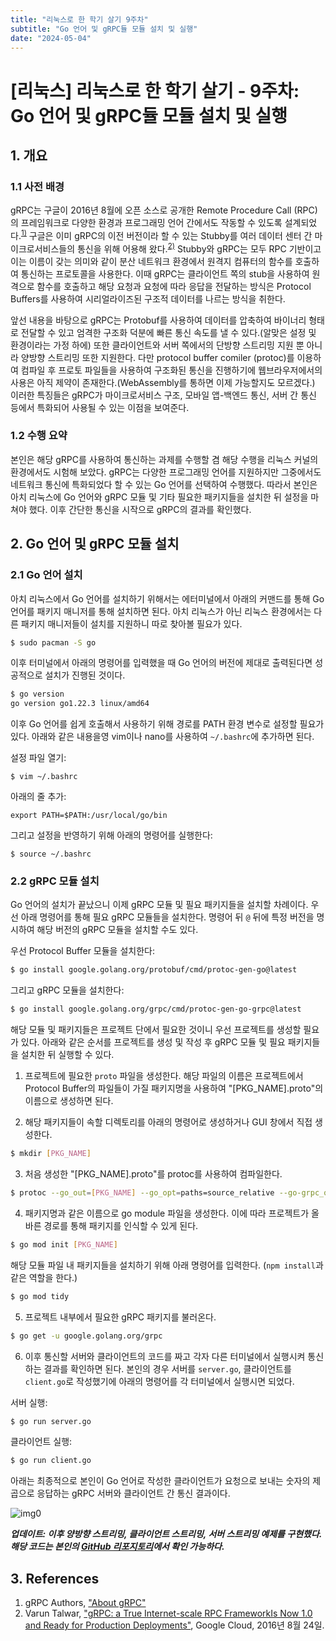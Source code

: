 ```yaml
---
title: "리눅스로 한 학기 살기 9주차"
subtitle: "Go 언어 및 gRPC듈 모듈 설치 및 실행"
date: "2024-05-04"
---
```


# [리눅스] 리눅스로 한 학기 살기 - 9주차: Go 언어 및 gRPC듈 모듈 설치 및 실행

## 1. 개요

### 1.1 사전 배경

gRPC는 구글이 2016년 8월에 오픈 소스로 공개한 Remote Procedure Call (RPC)의 프레임워크로 다양한 환경과 프로그래밍 언어 간에서도 작동할 수 있도록 설계되었다.<sup>[1)](#ref1)</sup> 구글은 이미 gRPC의 이전 버전이라 할 수 있는 Stubby를 여러 데이터 센터 간 마이크로서비스들의 통신을 위해 어용해 왔다.<sup>[2)](#ref2)</sup> Stubby와 gRPC는 모두 RPC 기반이고 이는 이름이 갖는 의미와 같이 분산 네트워크 환경에서 원격지 컴퓨터의 함수를 호출하여 통신하는 프로토콜을 사용한다. 이때 gRPC는 클라이언트 쪽의 stub을 사용하여 원격으로 함수를 호출하고 해당 요청과 요청에 따라 응답을 전달하는 방식은 Protocol Buffers를 사용하여 시리얼라이즈된 구조적 데이터를 나르는 방식을 취한다.

앞선 내용을 바탕으로 gRPC는 Protobuf를 사용하여 데이터를 압축하여 바이너리 형태로 전달할 수 있고 엄격한 구조화 덕분에 빠른 통신 속도를 낼 수 있다.(알맞은 설정 및 환경이라는 가정 하에) 또한 클라이언트와 서버 쪽에서의 단방향 스트리밍 지원 뿐 아니라 양방향 스트리밍 또한 지원한다. 다만 protocol buffer comiler (protoc)를 이용하여 컴파일 후 프로토 파일들을 사용하여 구조화된 통신을 진행하기에 웹브라우저에서의 사용은 아직 제약이 존재한다.(WebAssembly를 통하면 이제 가능할지도 모르겠다.) 이러한 특징들은 gRPC가 마이크로서비스 구조, 모바일 앱-백엔드 통신, 서버 간 통신 등에서 특화되어 사용될 수 있는 이점을 보여준다.

### 1.2 수행 요약

본인은 해당 gRPC를 사용하여 통신하는 과제를 수행할 겸 해당 수행을 리눅스 커널의 환경에서도 시험해 보았다. gRPC는 다양한 프로그래밍 언어를 지원하지만 그중에서도 네트워크 통신에 특화되었다 할 수 있는 Go 언어를 선택하여 수행했다. 따라서 본인은 아치 리눅스에 Go 언어와 gRPC 모듈 및 기타 필요한 패키지들을 설치한 뒤 설정을 마쳐야 했다. 이후 간단한 통신을 시작으로  gRPC의 결과를 확인했다.

## 2. Go 언어 및 gRPC 모듈 설치

### 2.1 Go 언어 설치

아치 리눅스에서 Go 언어를 설치하기 위해서는 에터미널에서 아래의 커맨드를 통해 Go 언어를 패키지 매니저를 통해 설치하면 된다. 아치 리눅스가 아닌 리눅스 환경에서는 다른 패키지 매니저들이 설치를 지원하니 따로 찾아볼 필요가 있다.

```bash
$ sudo pacman -S go
```

이후 터미널에서 아래의 명령어를 입력했을 때 Go 언어의 버전에 제대로 출력된다면 성공적으로 설치가 진행된 것이다.

```bash
$ go version
go version go1.22.3 linux/amd64
```

이후 Go 언어를 쉽게 호출해서 사용하기 위해 경로를 PATH 환경 변수로 설정할 필요가 있다. 아래와 같은 내용을영 vim이나 nano를 사용하여 `~/.bashrc`에 추가하면 된다.

설정 파일 열기:

```
$ vim ~/.bashrc
```

아래의 줄 추가:

```
export PATH=$PATH:/usr/local/go/bin
```

그리고 설정을 반영하기 위해 아래의 명령어를 실행한다:

```
$ source ~/.bashrc
```

### 2.2 gRPC 모듈 설치

Go 언어의 설치가 끝났으니 이제 gRPC 모듈 및 필요 패키지들을 설치할 차례이다. 우선 아래 명령어를 통해 필요 gRPC 모듈들을 설치한다. 명령어 뒤 `@` 뒤에 특정 버전을 명시하여 해당 버전의 gRPC 모듈을 설치할 수도 있다.

우선 Protocol Buffer 모듈을 설치한다:

```bash
$ go install google.golang.org/protobuf/cmd/protoc-gen-go@latest
```

그리고 gRPC 모듈을 설치한다:

```bash
$ go install google.golang.org/grpc/cmd/protoc-gen-go-grpc@latest
```

해당 모듈 및 패키지들은 프로젝트 단에서 필요한 것이니 우선 프로젝트를 생성할 필요가 있다. 아래와 같은 순서를 프로젝트를 생성 및 작성 후 gRPC 모듈 및 필요 패키지들을 설치한 뒤 실행할 수 있다.

1. 프로젝트에 필요한 `proto` 파일을 생성한다. 해당 파일의 이름은 프로젝트에서 Protocol Buffer의 파일들이 가질 패키지명을 사용하여 "[PKG_NAME].proto"의 이름으로 생성하면 된다.

2. 해당 패키지들이 속할 디렉토리를 아래의 명령어로 생성하거나 GUI 창에서 직접 생성한다.

```bash
$ mkdir [PKG_NAME]
```

3. 처음 생성한 "[PKG_NAME].proto"를 protoc를 사용하여 컴파일한다.

```bash
$ protoc --go_out=[PKG_NAME] --go_opt=paths=source_relative --go-grpc_out=[PKG_NAME] --go-grpc_opt=paths=source_relative [PROTOBUF_NAME].proto
```

4. 패키지명과 같은 이름으로 go module 파일을 생성한다. 이에 따라 프로젝트가 올바른 경로를 통해 패키지를 인식할 수 있게 된다.

```bash
$ go mod init [PKG_NAME]
```

해당 모듈 파일 내 패키지들을 설치하기 위해 아래 명령어를 입력한다. (`npm install`과 같은 역할을 한다.)

```bash
$ go mod tidy
```

5. 프로젝트 내부에서 필요한 gRPC 패키지를 불러온다.

```bash
$ go get -u google.golang.org/grpc
```

6. 이후 통신할 서버와 클라이언트의 코드를 짜고 각자 다른 터미널에서 실행시켜 통신하는 결과를 확인하면 된다. 본인의 경우 서버를 `server.go`, 클라이언트를 `client.go`로 작성했기에 아래의 명령어를 각 터미널에서 실행시면 되었다.

서버 실행:

```bash
$ go run server.go
```

클라이언트 실행:

```bash
$ go run client.go
```

아래는 최종적으로 본인이 Go 언어로 작성한 클라이언트가 요청으로 보내는 숫자의 제곱으로 응답하는 gRPC 서버와 클라이언트 간 통신 결과이다.

![img0](/images/linux/20240504/img0.png)

***업데이트: 이후 양방향 스트리밍, 클라이언트 스트리밍, 서버 스트리밍 예제를 구현했다. 해당 코드는 본인의 [GitHub 리포지토리](https://github.com/yoonyLim/gRPCGolangSamples)에서 확인 가능하다.***

## 3. References

<a id="ref1"></a>
1. gRPC Authors, ["About gRPC"](https://grpc.io/)
<a id="ref2"></a>
2. Varun Talwar, ["gRPC: a True Internet-scale RPC FrameworkIs Now 1.0 and Ready for Production Deployments"](https://cloud.google.com/blog/products/gcp/grpc-a-true-internet-scale-rpc-framework-is-now-1-and-ready-for-production-deployments), Google Cloud, 2016년 8월 24일.
